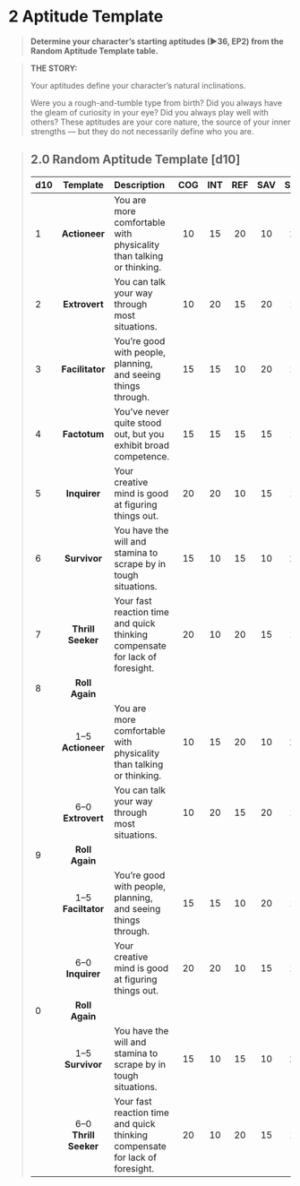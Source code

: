 # 2 Aptitude Template

<div class="no-margin">

<blockquote class="header-bg">

**Determine your character’s starting aptitudes (▶36, EP2) from the Random Aptitude
Template table.**

</blockquote>

<blockquote>

**THE STORY:**

Your aptitudes define your character’s natural inclinations.

Were you a rough-and-tumble type from birth? Did you always have the gleam of curiosity
in your eye? Did you always play well with others? These aptitudes are your core nature,
the source of your inner strengths — but they do not necessarily define who you are.

</blockquote>

</div>

<blockquote class=table>

## 2.0 Random Aptitude Template \[d10\]


| d10  |         Template         | Description                                                                  |  COG  |  INT  |  REF  |  SAV  |  SOM  |  WIL  |
| :--- | :----------------------: | :--------------------------------------------------------------------------- | :---: | :---: | :---: | :---: | :---: | :---: |
| 1    |      **Actioneer**       | You are more comfortable with physicality than talking or thinking.          |  10   |  15   |  20   |  10   |  20   |  15   |
| 2    |      **Extrovert**       | You can talk your way through most situations.                               |  10   |  20   |  15   |  20   |  15   |  10   |
| 3    |     **Facilitator**      | You’re good with people, planning, and seeing things through.                |  15   |  15   |  10   |  20   |  10   |  20   |
| 4    |       **Factotum**       | You’ve never quite stood out, but you exhibit broad competence.              |  15   |  15   |  15   |  15   |  15   |  15   |
| 5    |       **Inquirer**       | Your creative mind is good at figuring things out.                           |  20   |  20   |  10   |  15   |  10   |  15   |
| 6    |       **Survivor**       | You have the will and stamina to scrape by in tough situations.              |  15   |  10   |  15   |  10   |  20   |  20   |
| 7    |    **Thrill Seeker**     | Your fast reaction time and quick thinking compensate for lack of foresight. |  20   |  10   |  20   |  15   |  15   |  10   |
| 8    |      **Roll Again**      |                                                                              |       |       |       |       |       |       |
|      |   1–5<br>**Actioneer**   | You are more comfortable with physicality than talking or thinking.          |  10   |  15   |  20   |  10   |  20   |  15   |
|      |   6–0<br>**Extrovert**   | You can talk your way through most situations.                               |  10   |  20   |  15   |  20   |  15   |  10   |
| 9    |      **Roll Again**      |                                                                              |       |       |       |       |       |       |
|      |  1–5<br>**Faciltator**   | You’re good with people, planning, and seeing things through.                |  15   |  15   |  10   |  20   |  10   |  20   |
|      |   6–0<br>**Inquirer**    | Your creative mind is good at figuring things out.                           |  20   |  20   |  10   |  15   |  10   |  15   |
| 0    |      **Roll Again**      |                                                                              |       |       |       |       |       |       |
|      |   1–5<br>**Survivor**    | You have the will and stamina to scrape by in tough situations.              |  15   |  10   |  15   |  10   |  20   |  20   |
|      | 6–0<br>**Thrill Seeker** | Your fast reaction time and quick thinking compensate for lack of foresight. |  20   |  10   |  20   |  15   |  15   |  10   |

</blockquote>
